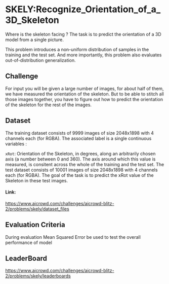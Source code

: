 # SKELY:Recognize_Orientation_of_a_3D_Skeleton
Where is the skeleton facing ? The task is to predict the orientation of a 3D model from a single picture.

This problem introduces a non-uniform distribution of samples in the training and the test set. And more importantly, this problem also evaluates out-of-distribution generalization.


## Challenge
For input you will be given a large number of images, for about half of them, we have measured the orientation of the skeleton. But to be able to stitch all those images together, you have to figure out how to predict the orientation of the skeleton for the rest of the images.

## Dataset
The training dataset consists of 9999 images of size 2048x1898 with 4 channels each (for RGBA). The associated label is a single continuous variables :

```xRot```: Orientation of the Skeleton, in degrees, along an arbitrarily chosen axis (a number between 0 and 360). The axis around which this value is measured, is consitent across the whole of the training and the test set.
The test dataset consists of 10001 images of size 2048x1898 with 4 channels each (for RGBA). The goal of the task is to predict the xRot value of the Skeleton in these test images. 
#### Link: 
https://www.aicrowd.com/challenges/aicrowd-blitz-2/problems/skely/dataset_files

## Evaluation Criteria
During evaluation Mean Squared Error be used to test the overall performance of model

## LeaderBoard
https://www.aicrowd.com/challenges/aicrowd-blitz-2/problems/skely/leaderboards
